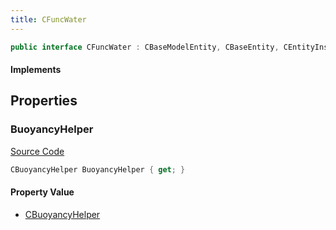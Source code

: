 ```yaml
---
title: CFuncWater
---
```


```csharp
public interface CFuncWater : CBaseModelEntity, CBaseEntity, CEntityInstance, ISchemaClass<CEntityInstance>, ISchemaClass<CBaseEntity>, ISchemaClass<CBaseModelEntity>, ISchemaClass<CFuncWater>, ISchemaField, ISchemaClass, INativeHandle
```

#### Implements

## Properties

### BuoyancyHelper

[Source Code](https://github.com/swiftly-solution/swiftlys2/blob/main/managed/src/SwiftlyS2.Generated/Schemas/Interfaces/CFuncWater.cs#L17)

```csharp
CBuoyancyHelper BuoyancyHelper { get; }
```

#### Property Value

- [CBuoyancyHelper](/docs/api/shared/schemadefinitions/cbuoyancyhelper)

